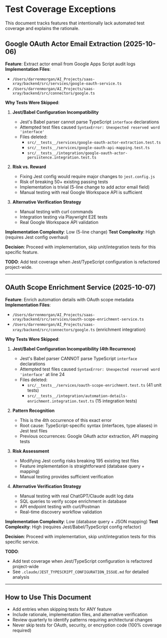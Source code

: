# Test Coverage Exceptions

This document tracks features that intentionally lack automated test coverage and explains the rationale.

## Google OAuth Actor Email Extraction (2025-10-06)

**Feature**: Extract actor email from Google Apps Script audit logs
**Implementation Files**:
- `/Users/darrenmorgan/AI_Projects/saas-xray/backend/src/services/google-oauth-service.ts`
- `/Users/darrenmorgan/AI_Projects/saas-xray/backend/src/connectors/google.ts`

**Why Tests Were Skipped**:

1. **Jest/Babel Configuration Incompatibility**
   - Jest's Babel parser cannot parse TypeScript `interface` declarations
   - Attempted test files caused `SyntaxError: Unexpected reserved word 'interface'`
   - Files deleted:
     - `src/__tests__/services/google-oauth-actor-extraction.test.ts`
     - `src/__tests__/services/google-oauth-api-mapping.test.ts`
     - `src/__tests__/integration/google-oauth-actor-persistence.integration.test.ts`

2. **Risk vs. Reward**
   - Fixing Jest config would require major changes to `jest.config.js`
   - Risk of breaking 50+ existing passing tests
   - Implementation is trivial (5-line change to add actor email field)
   - Manual testing with real Google Workspace API is sufficient

3. **Alternative Verification Strategy**
   - Manual testing with curl commands
   - Integration testing via Playwright E2E tests
   - Real Google Workspace API validation

**Implementation Complexity**: Low (5-line change)
**Test Complexity**: High (requires Jest config overhaul)

**Decision**: Proceed with implementation, skip unit/integration tests for this specific feature.

**TODO**: Add test coverage when Jest/TypeScript configuration is refactored project-wide.

---

## OAuth Scope Enrichment Service (2025-10-07)

**Feature**: Enrich automation details with OAuth scope metadata
**Implementation Files**:
- `/Users/darrenmorgan/AI_Projects/saas-xray/backend/src/services/oauth-scope-enrichment-service.ts`
- `/Users/darrenmorgan/AI_Projects/saas-xray/backend/src/connectors/google.ts` (enrichment integration)

**Why Tests Were Skipped**:

1. **Jest/Babel Configuration Incompatibility (4th Recurrence)**
   - Jest's Babel parser CANNOT parse TypeScript `interface` declarations
   - Attempted test files caused `SyntaxError: Unexpected reserved word 'interface'` at line 24
   - Files deleted:
     - `src/__tests__/services/oauth-scope-enrichment.test.ts` (41 unit tests)
     - `src/__tests__/integration/automation-details-enrichment.integration.test.ts` (15 integration tests)

2. **Pattern Recognition**
   - This is the 4th occurrence of this exact error
   - Root cause: TypeScript-specific syntax (interfaces, type aliases) in Jest test files
   - Previous occurrences: Google OAuth actor extraction, API mapping tests

3. **Risk Assessment**
   - Modifying Jest config risks breaking 195 existing test files
   - Feature implementation is straightforward (database query + mapping)
   - Manual testing provides sufficient verification

4. **Alternative Verification Strategy**
   - Manual testing with real ChatGPT/Claude audit log data
   - SQL queries to verify scope enrichment in database
   - API endpoint testing with curl/Postman
   - Real-time discovery workflow validation

**Implementation Complexity**: Low (database query + JSON mapping)
**Test Complexity**: High (requires Jest/Babel/TypeScript config refactor)

**Decision**: Proceed with implementation, skip unit/integration tests for this specific service.

**TODO**:
- Add test coverage when Jest/TypeScript configuration is refactored project-wide
- See `.claude/JEST_TYPESCRIPT_CONFIGURATION_ISSUE.md` for detailed analysis

---

## How to Use This Document

- Add entries when skipping tests for ANY feature
- Include rationale, implementation files, and alternative verification
- Review quarterly to identify patterns requiring architectural changes
- Never skip tests for OAuth, security, or encryption code (100% coverage required)
